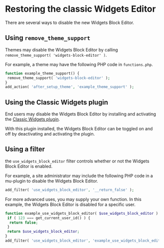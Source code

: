 # Restoring the classic Widgets Editor

There are several ways to disable the new Widgets Block Editor.

## Using `remove_theme_support`

Themes may disable the Widgets Block Editor by calling `remove_theme_support( 'widgets-block-editor' )`.

For example, a theme may have the following PHP code in `functions.php`.

```php
function example_theme_support() {
 remove_theme_support( 'widgets-block-editor' );
}
add_action( 'after_setup_theme', 'example_theme_support' );
```

## Using the Classic Widgets plugin

End users may disable the Widgets Block Editor by installing and activating the [Classic Widgets plugin](https://wordpress.org/plugins/classic-widgets/).

With this plugin installed, the Widgets Block Editor can be toggled on and off by deactivating and activating the plugin.

## Using a filter

the `use_widgets_block_editor` filter controls whether or not the Widgets Block Editor is enabled.

For example, a site administrator may include the following PHP code in a mu-plugin to disable the Widgets Block Editor.

```php
add_filter( 'use_widgets_block_editor', '__return_false' );
```

For more advanced uses, you may supply your own function. In this example, the Widgets Block Editor is disabled for a specific user.

```php
function example_use_widgets_block_editor( $use_widgets_block_editor ) {
 if ( 123 === get_current_user_id() ) {
  return false;
 }
 return $use_widgets_block_editor;
}
add_filter( 'use_widgets_block_editor', 'example_use_widgets_block_editor' );
```
